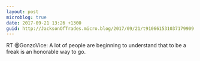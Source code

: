 ```yaml
---
layout: post
microblog: true
date: 2017-09-21 13:26 +1300
guid: http://JacksonOfTrades.micro.blog/2017/09/21/t910661531037179909.html
---
```

RT @GonzoVice: A lot of people are beginning to understand that to be a freak is an honorable way to go.
